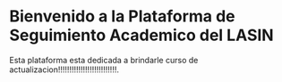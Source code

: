 # Bienvenido a la Plataforma de Seguimiento Academico del LASIN

Esta plataforma esta dedicada a brindarle curso de actualizacion!!!!!!!!!!!!!!!!!!!!!!!!!!.
